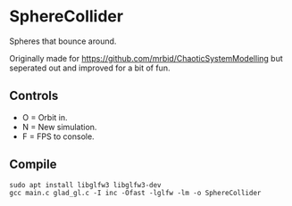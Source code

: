# SphereCollider
Spheres that bounce around.

Originally made for https://github.com/mrbid/ChaoticSystemModelling but seperated out and improved for a bit of fun.

## Controls
- O = Orbit in.
- N = New simulation.
- F = FPS to console.

## Compile
```
sudo apt install libglfw3 libglfw3-dev
gcc main.c glad_gl.c -I inc -Ofast -lglfw -lm -o SphereCollider
```

